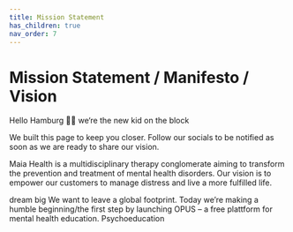 ```yaml
---
title: Mission Statement
has_children: true
nav_order: 7
---
```


# Mission Statement / Manifesto / Vision

Hello Hamburg 👋🏼
we‘re the new kid on the block

We built this page to keep you closer.
Follow our socials to be notified as soon as we are ready to share our vision.

Maia Health is a multidisciplinary therapy conglomerate aiming to transform the prevention and treatment of mental health disorders. Our vision is to empower our customers to manage distress and live a more fulfilled life.

dream big
We want to leave a global footprint. Today we’re making a humble beginning/the first step by launching OPUS – a free plattform for mental health education. Psychoeducation
